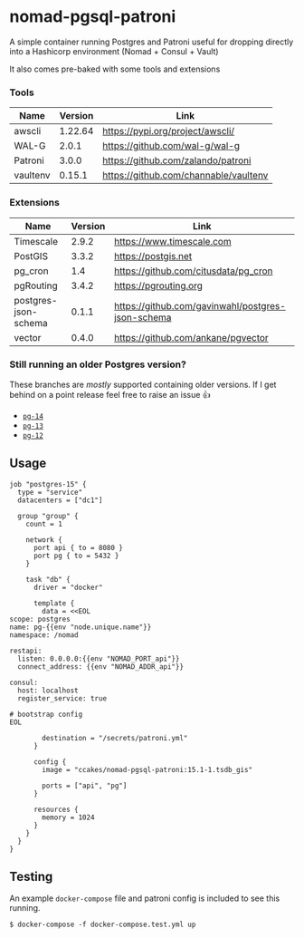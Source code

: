 # nomad-pgsql-patroni

A simple container running Postgres and Patroni useful for dropping directly into a Hashicorp environment (Nomad + Consul + Vault)

It also comes pre-baked with some tools and extensions

### Tools

| Name | Version | Link |
|--|--|--|
| awscli | 1.22.64 | https://pypi.org/project/awscli/ |
| WAL-G | 2.0.1 | https://github.com/wal-g/wal-g |
| Patroni | 3.0.0 | https://github.com/zalando/patroni |
| vaultenv | 0.15.1 | https://github.com/channable/vaultenv |

### Extensions

| Name | Version | Link |
|--|--|--|
| Timescale | 2.9.2 | https://www.timescale.com |
| PostGIS | 3.3.2 | https://postgis.net |
| pg_cron | 1.4 | https://github.com/citusdata/pg_cron |
| pgRouting | 3.4.2 | https://pgrouting.org |
| postgres-json-schema | 0.1.1 | https://github.com/gavinwahl/postgres-json-schema |
| vector | 0.4.0 | https://github.com/ankane/pgvector |

### Still running an older Postgres version?

These branches are *mostly* supported containing older versions. If I get behind on a point release feel free to raise an issue :thumbsup:

- [`pg-14`](https://github.com/ccakes/nomad-pgsql-patroni/tree/pg-14)
- [`pg-13`](https://github.com/ccakes/nomad-pgsql-patroni/tree/pg-13)
- [`pg-12`](https://github.com/ccakes/nomad-pgsql-patroni/tree/pg-12)

## Usage

```hcl
job "postgres-15" {
  type = "service"
  datacenters = ["dc1"]

  group "group" {
    count = 1

    network {
      port api { to = 8080 }
      port pg { to = 5432 }
    }

    task "db" {
      driver = "docker"

      template {
        data = <<EOL
scope: postgres
name: pg-{{env "node.unique.name"}}
namespace: /nomad

restapi:
  listen: 0.0.0.0:{{env "NOMAD_PORT_api"}}
  connect_address: {{env "NOMAD_ADDR_api"}}

consul:
  host: localhost
  register_service: true

# bootstrap config
EOL

        destination = "/secrets/patroni.yml"
      }

      config {
        image = "ccakes/nomad-pgsql-patroni:15.1-1.tsdb_gis"

        ports = ["api", "pg"]
      }

      resources {
        memory = 1024
      }
    }
  }
}

```

## Testing

An example `docker-compose` file and patroni config is included to see this running.
```shell
$ docker-compose -f docker-compose.test.yml up
```
